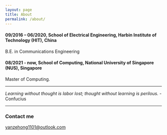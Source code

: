 ```yaml
---
layout: page
title: About
permalink: /about/
---
```


#### 09/2016 – 06/2020, School of Electrical Engineering, Harbin Institute of Technology (HIT), China  
  B.E. in Communications Engineering  
#### 08/2021 - now, School of Computing, National University of Singapore (NUS), Singapore  
  Master of Computing. 
  
  
  
----
_Learning without thought is labor lost; thought without learning is perilous._  \- Confucius

----
  

  
  
### Contact me

[yanzehong1101@outlook.com](mailto:yanzehong1101@outlook.com)
